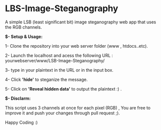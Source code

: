 # LBS-Image-Steganography

A simple LSB (least significant bit) image steganography web app that uses the RGB channels.

**$- Setup & Usage:**

1- Clone the repository into your web server folder (www , htdocs..etc).

2- Launch the localhost and acess the following URL : yourwebserver/www/LSB-Image-Steganography/

3- type in your plaintext in the URL or in the input box.

4- Click **'hide'** to steganize the message.

5- Click on **'Reveal hidden data'** to output the plaintext :) .

**$- Disclarm:** 

This script uses 3 channels at once for each pixel (RGB) , You are free to improve it and push your changes through pull request ;).


Happy Coding :)
